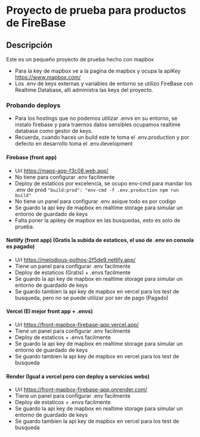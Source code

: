 # Proyecto de prueba para productos de FireBase

## Descripción

Este es un pequeño proyecto de prueba hecho con mapbox

- Para la key de mapbox ve a la pagina de mapbox y ocupa la apiKey https://www.mapbox.com/
- Los .env de keys externas y variables de entorno se utilizo FireBase con Realtime Database, alli administra las keys del proyecto.

### Probando deploys
- Para los hostings que no podemos utilizar .envs en su entorno, se instalo firebase y para traernos datos sensibles ocupamos realtime database como gestor de keys.
- Recuerda, cuando haces un build este te toma el .env.production y por defecto en desarrollo toma el .env.development

#### Firebase (front app)
- Url https://maps-app-f3c08.web.app/ 
- No tiene para configurar .env facilmente
- Deploy de estaticos por excelencia, se ocupo env-cmd para mandar los .env de prod `"build:prod": "env-cmd -f .env.production npm run build"`
- No tiene un panel para configurar .env asique todo es por codigo
- Se guardo la api key de mapbox en realtime storage para simular un entorno de guardado de keys
- Falta poner la apikey de mapbox en las busquedas, esto es solo de prueba.

#### Netlify (front app) (Gratis la subida de estaticos, el uso de .env en consola es pagado)
- Url https://melodious-pothos-2f5de9.netlify.app/
- Tiene un panel para configurar .env facilmente
- Deploy de estaticos (Gratis) + .envs facilmente
- Se guardo la api key de mapbox en realtime storage para simular un entorno de guardado de keys
- Se guardo tambien la api key de mapbox en vercel para los test de busqueda, pero no se puede utilizar por ser de pago (Pagado)

#### Vercel (El mejor front app + .envs)
- Url https://front-mapbox-firebase-app.vercel.app/
- Tiene un panel para configurar .env facilmente
- Deploy de estaticos + .envs facilmente
- Se guardo la api key de mapbox en realtime storage para simular un entorno de guardado de keys
- Se guardo tambien la api key de mapbox en vercel para los test de busqueda

#### Render (Igual a vercel pero con deploy a servicios webs)
- Url https://front-mapbox-firebase-app.onrender.com/
- Tiene un panel para configurar .env facilmente
- Deploy de estaticos + .envs facilmente
- Se guardo la api key de mapbox en realtime storage para simular un entorno de guardado de keys
- Se guardo tambien la api key de mapbox en vercel para los test de busqueda

